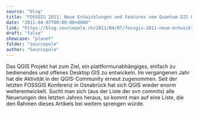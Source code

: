 ```yaml
---
source: "blog"
title: "FOSSGIS 2011: Neue Entwicklungen und Features vom Quantum GIS Projekt"
date: "2011-04-07T00:00:00+0000"
link: "https://blog.sourcepole.ch/2011/04/07/fossgis-2011-neue-entwicklungen-und-features-vom-quantum-gis-projekt/"
draft: "false"
showcase: "planet"
folder: "sourcepole"
author: "Sourcepole"
---
```


Das QGIS Projekt hat zum Ziel, ein plattformunabhängiges, einfach zu bedienendes und offenes Desktop GIS zu entwickeln. Im vergangenen Jahr hat die Aktivität in der QGIS-Community erneut zugenommen. Seit der letzten FOSSGIS Konferenz in Osnabrück hat sich QGIS wieder enorm weiterentwickelt. Sucht man sich (aus der Liste der svn commits) alle Neuerungen des letzten Jahres heraus, so kommt man auf eine Liste, die den Rahmen dieses Artikels bei weitem sprengen würde.
